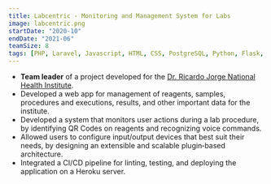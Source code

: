 ```yaml
---
title: Labcentric - Monitoring and Management System for Labs
image: labcentric.png
startDate: "2020-10"
endDate: "2021-06"
teamSize: 8
tags: [PHP, Laravel, Javascript, HTML, CSS, PostgreSQL, Python, Flask, OpenCV, MQTT, Node.js, Raspberry Pi, Docker, Nginx, Heroku, Gitlab CI/CD]
---
```

* **Team leader** of a project developed for the [Dr. Ricardo Jorge National Health Institute](http://www.insa.pt).
* Developed a web app for management of reagents, samples, procedures and executions, results, and other important data for the institute.
* Developed a system that monitors user actions during a lab procedure, by identifying QR Codes on reagents and recognizing voice commands.
* Allowed users to configure input/output devices that best suit their needs, by designing an extensible and scalable plugin‐based architecture.
* Integrated a CI/CD pipeline for linting, testing, and deploying the application on a Heroku server.